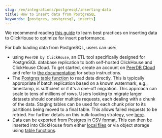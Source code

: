```yaml
---
slug: /en/integrations/postgresql/inserting-data
title: How to insert data from PostgreSQL
keywords: [postgres, postgresql, inserts]
---
```


We recommend reading [this guide](/en/guides/inserting-data) to learn best practices on inserting data to ClickHouse to optimize for insert performance.

For bulk loading data from PostgreSQL, users can use:

- using `PeerDB by ClickHouse`, an ETL tool specifically designed for PostgreSQL database replication to both self-hosted ClickHouse and ClickHouse Cloud. To get started, create an account on [PeerDB Cloud](https://www.peerdb.io/) and refer to [the documentation](https://docs.peerdb.io/connect/clickhouse/clickhouse-cloud) for setup instructions.
- The [Postgres table function](/en/sql-reference/table-functions/postgresql) to read data directly. This is typically appropriate if batch replication based on a known watermark, e.g., timestamp, is sufficient or if it's a one-off migration. This approach can scale to tens of millions of rows. Users looking to migrate larger datasets should consider multiple requests, each dealing with a chunk of the data. Staging tables can be used for each chunk prior to its partitions being moved to a final table. This allows failed requests to be retried. For further details on this bulk-loading strategy, see [here](https://clickhouse.com/blog/supercharge-your-clickhouse-data-loads-part3).
- Data can be exported from [Postgres in CSV format](https://blog.n8n.io/postgres-export-to-csv/). This can then be inserted into ClickHouse from either [local files](/en/integrations/data-ingestion/insert-local-files) or via object storage using [table functions](/en/sql-reference/statements/insert-into#inserting-using-a-table-function).
